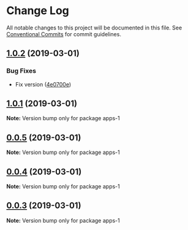 # Change Log

All notable changes to this project will be documented in this file.
See [Conventional Commits](https://conventionalcommits.org) for commit guidelines.

## [1.0.2](https://github.com/takakobem/lerna-test/compare/apps-1@1.0.1...apps-1@1.0.2) (2019-03-01)


### Bug Fixes

* Fix version ([4e0700e](https://github.com/takakobem/lerna-test/commit/4e0700e))





## [1.0.1](https://github.com/takakobem/lerna-test/compare/apps-1@0.0.5...apps-1@1.0.1) (2019-03-01)

**Note:** Version bump only for package apps-1





## [0.0.5](https://github.com/takakobem/lerna-test/compare/apps-1@0.0.4...apps-1@0.0.5) (2019-03-01)

**Note:** Version bump only for package apps-1





## [0.0.4](https://github.com/takakobem/lerna-test/compare/apps-1@0.0.3...apps-1@0.0.4) (2019-03-01)

**Note:** Version bump only for package apps-1





## [0.0.3](https://github.com/takakobem/lerna-test/compare/apps-1@0.0.2...apps-1@0.0.3) (2019-03-01)

**Note:** Version bump only for package apps-1
